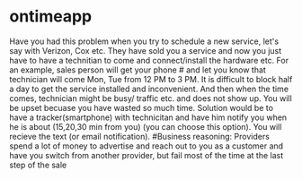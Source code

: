 # ontimeapp
Have you had this problem when you try to schedule a new service, let's say with Verizon, Cox etc.  They have sold you a service and now you just have to have a technitian to come and connect/install the hardware etc.   For an example, sales person will get your phone # and let you know that technician will come Mon, Tue from 12 PM to 3 PM.    It is difficult to block half a day to get the service installed and inconvenient. And then when the time comes, technician might be busy/ traffic etc. and does not show up.    You will be upset becuase you have wasted so much time.  Solution would be to have a tracker(smartphone) with technicitan and have him notify you when he is about (15,20,30 min from you) (you can choose this option).   You will recieve the text (or email notification).  #Business reasoning:  Providers spend a lot of money to advertise and reach out to you as a customer and have you switch from another provider, but fail most of the time at the last step of the sale
